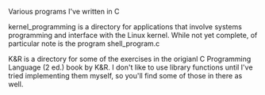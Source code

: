 Various programs I've written in C

kernel_programming is a directory for applications that involve systems programming and interface with the Linux kernel. While not yet complete, of particular note is the program shell\_program.c

K&R is a directory for some of the exercises in the origianl C Programming Language (2 ed.) book by K&R. I don't like to use library functions until I've tried implementing them myself, so you'll find some of those in there as well.
